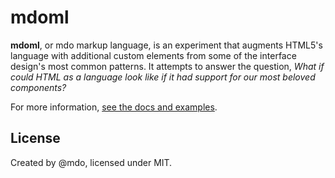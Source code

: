 # mdoml

**mdoml**, or mdo markup language, is an experiment that augments HTML5's language with additional custom elements from some of the interface design's most common patterns. It attempts to answer the question, *What if could HTML as a language look like if it had support for our most beloved components?*

For more information, [see the docs and examples](http://mdo.github.io/mdoml).

## License

Created by @mdo, licensed under MIT.
